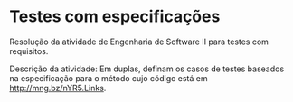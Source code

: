 # Testes com especificações
Resolução da atividade de Engenharia de Software II para testes com requisitos.

Descrição da atividade:
Em duplas, definam os casos de testes baseados na especificação para o método cujo código está em http://mng.bz/nYR5.Links.